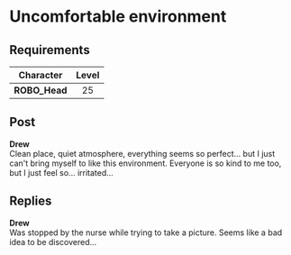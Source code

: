 # Uncomfortable environment
## Requirements
|  Character  |Level|
|-------------|:---:|
|**ROBO_Head**| 25  |

## Post
**Drew**<br>
Clean place, quiet atmosphere, everything seems so perfect... but I just can't bring myself to like this environment. Everyone is so kind to me too, but I just feel so... irritated...
## Replies
**Drew**<br>
Was stopped by the nurse while trying to take a picture. Seems like a bad idea to be discovered...

